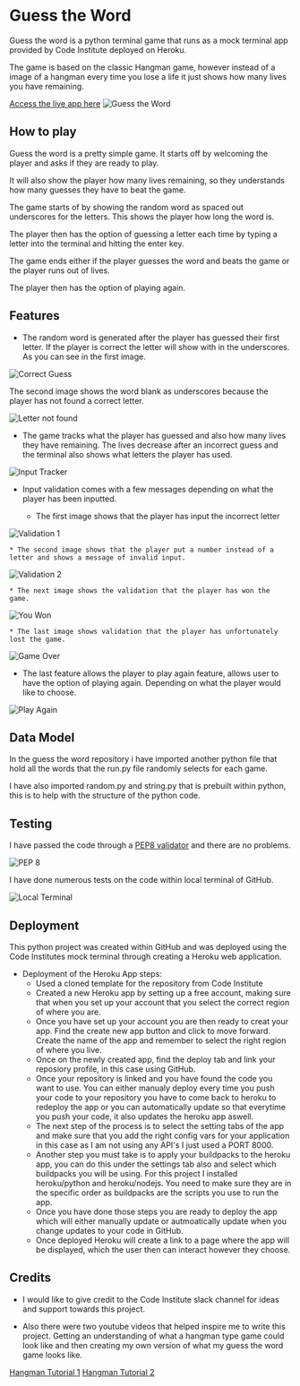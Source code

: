 # Guess the Word

Guess the word is a python terminal game that runs as a mock terminal app provided by Code Institute deployed on Heroku.

The game is based on the classic Hangman game, however instead of a image of a hangman every time you lose a life it just shows how many lives you have remaining.

[Access the live app here](https://g-t-w-game.herokuapp.com/
)
![Guess the Word](assets/images/heroku_app.png)

## How to play

Guess the word is a pretty simple game. It starts off by welcoming the player and asks if they are ready to play.

It will also show  the player how many lives remaining, so they understands how many guesses they have to beat the game.

The game starts of by showing the random word as spaced out underscores for the letters. This shows the player how long the word is.

The player then has the option of guessing a letter each time by typing a letter into the terminal and hitting the enter key.

The game ends either if the player guesses the word and beats the game or the player runs out of lives.

The player then has the option of playing again.


## Features

* The random word is generated after the player has guessed their first letter. If the player is correct the letter will show with in the underscores. As you can see in the first image. 

![Correct Guess](assets/images/random_correct.png)

The second image shows the word blank as underscores because the player has not found a correct letter.

![Letter not found](assets/images/random_word.png)


* The game tracks what the player has guessed and also how many lives they have remaining. The lives decrease after an incorrect guess and the terminal also shows what letters the player has used.

![Input Tracker](assets/images/input_tracker.png)


* Input validation comes with a few messages depending on what the player has been inputted.

    * The first image shows that the player has input the incorrect letter

![Validation 1](assets/images/input_val1.png)

    * The second image shows that the player put a number instead of a letter and shows a message of invalid input.

![Validation 2](assets/images/input_val2.png)
    
    * The next image shows the validation that the player has won the game.

![You Won](assets/images/you_won.png)

    * The last image shows validation that the player has unfortunately lost the game.

![Game Over](assets/images/game_over.png)


* The last feature allows the player to play again feature, allows user to have the option of playing again. Depending on what the player would like to choose.

![Play Again](assets/images/play_again.png)

## Data Model

In the guess the word repository i have imported another python file that hold all the words that the run.py file randomly selects for each game.

I have also imported random.py and string.py that is prebuilt within python, this is to help with the structure of the python code.



## Testing

I have passed the code through a [PEP8 validator](http://pep8online.com/) and there are no problems.

![PEP 8](assets/images/pep8.png)

I have done numerous tests on the code within local terminal of GitHub. 

![Local Terminal](assets/images/local_terminal.png)


## Deployment

This python project was created within GitHub and was deployed using the Code Institutes mock terminal through creating a Heroku web application.

* Deployment of  the Heroku App steps:
    * Used a cloned template for the repository from Code Institute
    * Created a new Heroku app by setting up a free account, making sure that when you set up your account that you select the correct region of where you are.
    * Once you have set up your account you are then ready to creat your app. Find the create new app button and click to move forward. Create the name of the app and remember to select the right region of where you live.
    * Once on the newly created app, find the deploy tab and link your reposiory profile, in this case using GitHub. 
    * Once your repository is linked and you have found the code you want to use. You can either manualy deploy every time you push your code to your repository you have to come back to heroku to redeploy the app or you can automatically update so that everytime you push your code, it also updates the heroku app aswell.
    * The next step of the process is to select the setting tabs of the app and make sure that you add the right config vars for your application in this case as I am not using any API's I just used a PORT 8000.
    * Another step you must take is to apply your buildpacks to the heroku app, you can do this under the settings tab also and select which buildpacks you will be using. For this project I installed heroku/python and heroku/nodejs. You need to make sure they are in the specific order as buildpacks are the scripts you use to run the app. 
    * Once you have done those steps you are ready to deploy the app which will either manually update or autmoatically update when you change updates to your code in GitHub.
    * Once deployed Heroku will create a link to a page where the app will be displayed, which the user then can interact however they choose.


## Credits

* I would like to give credit to the Code Institute slack channel for ideas and support towards this project.

* Also there were two youtube videos that helped inspire me to write this project. Getting an understanding of what a hangman type game could look like and then creating my own version of what my guess the word game looks like. 

[Hangman Tutorial 1](https://www.youtube.com/watch?v=m4nEnsavl6w)
[Hangman Tutorial 2](https://www.youtube.com/watch?v=JNXmCOumNw0)
